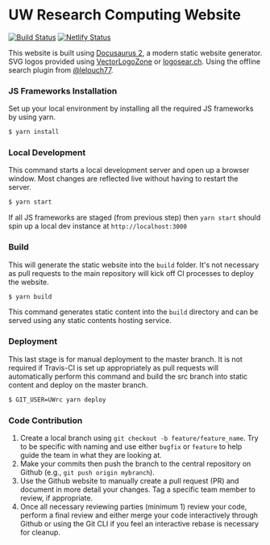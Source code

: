 # UW Research Computing Website

[![Build Status](https://travis-ci.com/UWrc/UWrc.github.io.svg?token=jJPqK4S6KrF7dtvAPTsW&branch=src)](https://travis-ci.com/UWrc/UWrc.github.io) [![Netlify Status](https://api.netlify.com/api/v1/badges/44ad94a8-c61e-48c0-92c2-5ee9d604e4df/deploy-status)](https://app.netlify.com/sites/hyak/deploys)

This website is built using [Docusaurus 2](https://v2.docusaurus.io/), a modern static website generator. SVG logos provided using [VectorLogoZone](https://www.vectorlogo.zone) or [logosear.ch](https://logosear.ch). Using the offline search plugin from [@lelouch77](https://github.com/lelouch77/docusaurus-lunr-search).

### JS Frameworks Installation

Set up your local environment by installing all the required JS frameworks by using yarn.

```bash
$ yarn install
```

### Local Development

This command starts a local development server and open up a browser window. Most changes are reflected live without having to restart the server.

```bash
$ yarn start
```

If all JS frameworks are staged (from previous step) then `yarn start` should spin up a local dev instance at `http://localhost:3000`

### Build

This will generate the static website into the `build` folder. It's not necessary as pull requests to the main repository will kick off CI processes to deploy the website.

```bash
$ yarn build
```

This command generates static content into the `build` directory and can be served using any static contents hosting service.

### Deployment

This last stage is for manual deployment to the master branch. It is not required if Travis-CI is set up appropriately as pull requests will automatically perform this command and build the src branch into static content and deploy on the master branch.

```bash
$ GIT_USER=UWrc yarn deploy
```

### Code Contribution

1. Create a local branch using `git checkout -b feature/feature_name`. Try to be specific with naming and use either `bugfix` or `feature` to help guide the team in what they are looking at. 
2. Make your commits then push the branch to the central repository on Github (e.g., `git push origin mybranch`).
3. Use the Github website to manually create a pull request (PR) and document in more detail your changes. Tag a specific team member to review, if appropriate.
4. Once all necessary reviewing parties (minimum 1) review your code, perform a final review and either merge your code interactively through Github or using the Git CLI if you feel an interactive rebase is necessary for cleanup.
